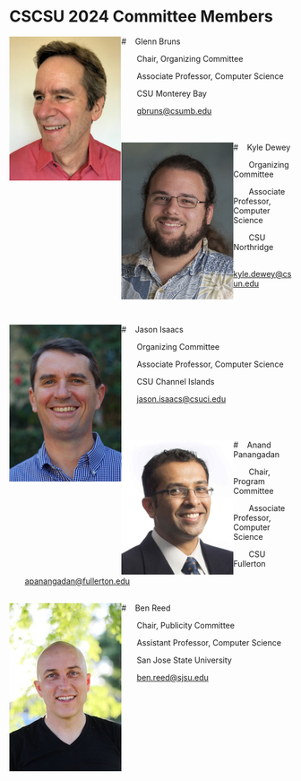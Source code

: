 # CSCSU 2024 Committee Members

<img align="left" src="glenn.png" width="200"/> 
# &nbsp;&nbsp;&nbsp;Glenn Bruns

&nbsp;&nbsp;&nbsp;&nbsp;&nbsp;&nbsp; Chair, Organizing Committee

&nbsp;&nbsp;&nbsp;&nbsp;&nbsp;&nbsp; Associate Professor, Computer Science

&nbsp;&nbsp;&nbsp;&nbsp;&nbsp;&nbsp; CSU Monterey Bay

&nbsp;&nbsp;&nbsp;&nbsp;&nbsp;&nbsp; [gbruns@csumb.edu](gbruns@csumb.edu)

<br>
<br>

<img align="left" src="kd.jpg" width="200"/>
# &nbsp;&nbsp;&nbsp;Kyle Dewey

&nbsp;&nbsp;&nbsp;&nbsp;&nbsp;&nbsp; Organizing Committee

&nbsp;&nbsp;&nbsp;&nbsp;&nbsp;&nbsp; Associate Professor, Computer Science

&nbsp;&nbsp;&nbsp;&nbsp;&nbsp;&nbsp; CSU Northridge

&nbsp;&nbsp;&nbsp;&nbsp;&nbsp;&nbsp; [kyle.dewey@csun.edu](kyle.dewey@csun.edu) 

<br>
<br>
<br>

<img align="left" src="jason.jpg" width="200"/>
# &nbsp;&nbsp;&nbsp;Jason Isaacs

&nbsp;&nbsp;&nbsp;&nbsp;&nbsp;&nbsp; Organizing Committee

&nbsp;&nbsp;&nbsp;&nbsp;&nbsp;&nbsp; Associate Professor, Computer Science

&nbsp;&nbsp;&nbsp;&nbsp;&nbsp;&nbsp; CSU Channel Islands

&nbsp;&nbsp;&nbsp;&nbsp;&nbsp;&nbsp; [jason.isaacs@csuci.edu](jason.isaacs@csuci.edu)

<br>
<br>
<br>

<img align="left" src="anand.jpg" width="200"/>
# &nbsp;&nbsp;&nbsp;Anand Panangadan

&nbsp;&nbsp;&nbsp;&nbsp;&nbsp;&nbsp; Chair, Program Committee

&nbsp;&nbsp;&nbsp;&nbsp;&nbsp;&nbsp; Associate Professor, Computer Science

&nbsp;&nbsp;&nbsp;&nbsp;&nbsp;&nbsp; CSU Fullerton

&nbsp;&nbsp;&nbsp;&nbsp;&nbsp;&nbsp; [apanangadan@fullerton.edu](apanangadan@fullerton.edu)

<br>

<img align="left" src="ben_reed.jpg" width="200"/>
# &nbsp;&nbsp;&nbsp;Ben Reed

&nbsp;&nbsp;&nbsp;&nbsp;&nbsp;&nbsp; Chair, Publicity Committee

&nbsp;&nbsp;&nbsp;&nbsp;&nbsp;&nbsp; Assistant Professor, Computer Science

&nbsp;&nbsp;&nbsp;&nbsp;&nbsp;&nbsp; San Jose State University

&nbsp;&nbsp;&nbsp;&nbsp;&nbsp;&nbsp; [ben.reed@sjsu.edu](ben.reed@sjsu.edu)

<br>
<br>
<br>
<br>